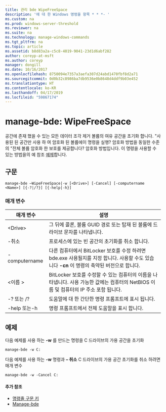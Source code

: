```yaml
---
title: 관리 bde WipeFreeSpace
description: '에 대 한 Windows 명령을 항목 * * *- '
ms.custom: na
ms.prod: windows-server-threshold
ms.reviewer: na
ms.suite: na
ms.technology: manage-windows-commands
ms.tgt_pltfrm: na
ms.topic: article
ms.assetid: b8d83a2a-c5c8-4019-9041-23d1d6abf282
author: coreyp-at-msft
ms.author: coreyp
manager: dongill
ms.date: 10/16/2017
ms.openlocfilehash: 8750094e7357a3aefa307d24abd1470fbf8d2a71
ms.sourcegitcommit: 0d0b32c8986ba7db9536e0b8648d4ddf9b03e452
ms.translationtype: HT
ms.contentlocale: ko-KR
ms.lasthandoff: 04/17/2019
ms.locfileid: "59867174"
---
```

# <a name="manage-bde-wipefreespace"></a>manage-bde: WipeFreeSpace



공간에 존재 했을 수 있는 모든 데이터 조각 제거 볼륨의 여유 공간을 초기화 합니다. "사용된 된 공간만 사용 하 여 암호화 된 볼륨에이 명령을 실행? 암호화 방법을 동일한 수준의 "전체 볼륨 암호화 한 보호를 제공합니다? 암호화 방법입니다. 이 명령을 사용할 수 있는 방법을의 예 참조 [예제](#BKMK_Examples)합니다.

## <a name="syntax"></a>구문

```
manage-bde –WipeFreeSpace|-w [<Drive>] [-Cancel] [-computername <Name>] [{-?|/?}] [{-help|-h}]
```

### <a name="parameters"></a>매개 변수

|매개 변수|설명|
|---------|-----------|
|\<Drive>|그 뒤에 콜론, 볼륨 GUID 경로 또는 탑재 된 볼륨에 드라이브 문자를 나타냅니다.|
|-취소|프로세스에 있는 빈 공간의 초기화를 취소 합니다.|
|-computername|다른 컴퓨터에서 BitLocker 보호를 수정 하려면 bde.exe 사용될지를 지정 합니다. 사용할 수도 있습니다 **-cn** 이 명령의 축약된 버전으로 합니다.|
|\<이름 >|BitLocker 보호를 수정할 수 있는 컴퓨터의 이름을 나타냅니다. 사용 가능한 값에는 컴퓨터의 NetBIOS 이름 및 컴퓨터의 IP 주소 포함 됩니다.|
|-? 또는 /?|도움말에 대 한 간단한 명령 프롬프트에 표시 됩니다.|
|-help 또는-h|명령 프롬프트에서 전체 도움말을 표시 합니다.|

## <a name="BKMK_Examples"></a>예제

다음 예제를 사용 하는 **-w** 를 만드는 명령을 C 드라이브의 가용 공간을 초기화
```
manage-bde -w C:
```
다음 예제를 사용 하는 **-w** 명령과 **– 취소** C 드라이브의 가용 공간 초기화를 취소 하려면 매개 변수
```
manage-bde -w -Cancel C:
```

#### <a name="additional-references"></a>추가 참조

-   [명령줄 구문 키](command-line-syntax-key.md)
-   [Manage-bde](manage-bde.md)